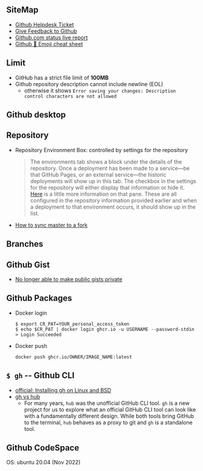 ## SiteMap
- [Github Helpdesk Ticket](https://support.github.com/tickets)
- [Give Feedback to Github](https://github.com/orgs/community/discussions)
- [Github.com status live report](https://www.githubstatus.com/)
- [Github :clown_face: Emoji cheat sheet](https://github.com/ikatyang/emoji-cheat-sheet)
## Limit
- GitHub has a strict file limit of **100MB**
- Github repository description cannot include newline (EOL)
    - otherwise it shows `Error saving your changes: Description control characters are not allowed`

## Github desktop

## Repository
- Repository Environment Box: controlled by settings for the repository
    > The environments tab shows a block under the details of the repository. Once a deployment has been made to a service—be that GitHub Pages, or an external service—the historic deployments will show up in this tab. The checkbox in the settings for the repository will either display that information or hide it.  
    > [Here](https://docs.github.com/en/free-pro-team@latest/developers/overview/viewing-deployment-history) is a little more information on that pane. These are all configured in the repository information provided earlier and when a deployment to that environment occurs, it should show up in the list.
- [How to sync master to a fork](https://help.github.com/articles/syncing-a-fork/)
## Branches



## Github Gist
- [No longer able to make public gists private](https://gist.github.com/zmwangx/bc79e7d95d82c2f5e0976975b6e1c6d6)

## Github Packages

- Docker login
    ```
    $ export CR_PAT=YOUR_personal_access_token
    $ echo $CR_PAT | docker login ghcr.io -u USERNAME --password-stdin
    > Login Succeeded
    ```
- Docker push
    ```
    docker push ghcr.io/OWNER/IMAGE_NAME:latest
    ```
## `$ gh` -- Github CLI
- [official: Installing gh on Linux and BSD](https://github.com/cli/cli/blob/trunk/docs/install_linux.md)
- [gh vs hub](https://github.com/cli/cli/issues/312)
    - For many years, `hub` was the unofficial GitHub CLI tool. `gh` is a new project for us to explore what an official GitHub CLI tool can look like with a fundamentally different design. While both tools bring GitHub to the terminal, `hub` behaves as a proxy to git and `gh` is a standalone tool.   

## Github CodeSpace
OS: ubuntu 20.04 (Nov 2022)
